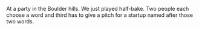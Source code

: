 
At a party in the Boulder hills. We just played half-bake. Two people each choose a word and third has to give a pitch for a startup named after those two words.
